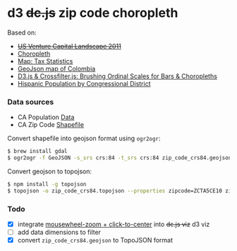 # d3 ~~dc.js~~ zip code choropleth

Based on:
* ~~[US Venture Capital Landscape 2011](http://dc-js.github.io/dc.js/vc/)~~
* [Choropleth](http://bl.ocks.org/mbostock/4060606)
* [Map: Tax Statistics](http://bl.ocks.org/dougdowson/10734337)
* [GeoJson map of Colombia](http://bl.ocks.org/john-guerra/43c7656821069d00dcbc)
* [D3.js & Crossfilter.js: Brushing Ordinal Scales for Bars & Choropleths](https://nyquist212.wordpress.com/2015/06/05/d3-js-crossfilter-js-brushing-ordinal-scales-for-bars-choropleths/)
* [Hispanic Population by Congressional District](http://media.cq.com/pub/2013/hispanic/)

### Data sources

* CA Population [Data](http://www.dof.ca.gov/research/demographic/state_census_data_center/census_2010/documents/2010Census_DemoProfile1_ZCTA.xls)
* CA Zip Code [Shapefile](http://geocommons.com/overlays/305142.zip)

Convert shapefile into geojson format using `ogr2ogr`:
```bash
$ brew install gdal
$ ogr2ogr -f GeoJSON -s_srs crs:84 -t_srs crs:84 zip_code_crs84.geojson <input-shapefile-here>.shp
```

Convert geojson to topojson:
```bash
$ npm install -g topojson
$ topojson -o zip_code_crs84.topojson --properties zipcode=ZCTA5CE10 zip_code_crs84.geojson
```

### Todo

- [x] integrate [mousewheel-zoom + click-to-center](http://bl.ocks.org/mbostock/2206340) into ~~dc.js viz~~ d3 viz
- [ ] add data dimensions to filter
- [x] convert `zip_code_crs84.geojson` to TopoJSON format
